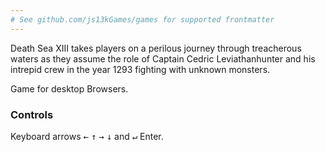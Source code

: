 ```yaml
---
# See github.com/js13kGames/games for supported frontmatter
---
```

Death Sea XIII takes players on a perilous journey through treacherous waters as they assume the role of Captain Cedric Leviathanhunter and his intrepid crew in the year 1293 fighting with unknown monsters.

Game for desktop Browsers.

### Controls
Keyboard arrows <kbd>←</kbd> <kbd>↑</kbd> <kbd>→</kbd> <kbd>↓</kbd> and <kbd>↵</kbd> Enter.